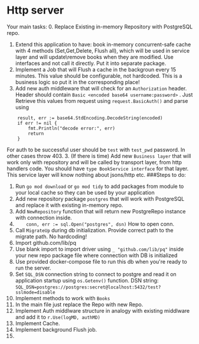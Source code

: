 # Http server

Your main tasks:
0. Replace Existing in-memory Repository with PostgreSQL repo.
1. Extend this application to have: book in-memory concurrent-safe cache with 4 methods (Set,Get,Delete, Flush all), which will be used in service layer and will update\remove books when they are modified.
Use interfaces and not call it directly. Put it into separate package.
1. Implement a Job that will Flush a cache in the backgroun every 15 minutes. This value should be configurable, not hardcoded. This is a business logic so put it in the corresponding place!
2. Add new auth middleware that will check for an `Authorization` header. Header should contain `Basic <encoded base64 username:password>` . Just Retrieve this values from request using `request.BasicAuth()` and parse using
```b
    result, err := base64.StdEncoding.DecodeString(encoded)
	if err != nil {
		fmt.Println("decode error:", err)
		return
	}
```
For auth to be successful user should be `test` with `test_pwd` password. In other cases throw 403.
3. (If there is time) Add new `Business layer` that will work only with repository and will be called by transport layer, from http handlers code.
You should have `type BookService interface` for that layer. This service layer will know nothing about jsons/http etc.
###Steps to do:

1. Run `go mod download` or `go mod tidy` to add packages from module to your local cache so they can be used by your application
2. Add new repository package `postgres` that will work with PostgreSQL and replace it with existing in-memory repo. 
3. Add `NewRepository` function that will return new PostgreRepo instance with connection inside.  
4. `	conn, err := sql.Open("postgres", dsn)` How to open conn.
5. Call `MigrateUp` during db initialization. Provide correct path to the migrate path. No hardcoding!   
5. Import github.com/lib/pq
4. Use blank import to import driver using `_ "github.com/lib/pq"` inside your new repo package file where connection with DB is initialized
5. Use provided docker-compose file to run this db when you're ready to run the server. 
6. Set `SQL_DSN` connection string to connect to postgre and read it on application startup using `os.Getenv()` function. DSN string:
 `SQL_DSN=postgres://postgres:secret@localhost:5432/test?sslmode=disable`
7. Implement methods to work with `Books`
8. In the main file just replace the Repo with new Repo.
9. Implement Auth middlware structure in analogy with existing middlware and add it to `r.Use(logMD, authMD)`
10. Implement Cache.
11. Implement background Flush job.
12. 